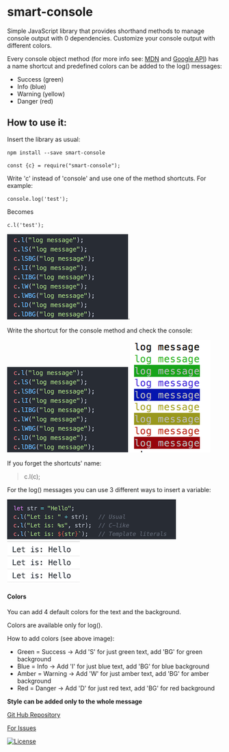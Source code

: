 # smart-console

Simple JavaScript library that provides shorthand methods to manage console output with 0 dependencies. Customize your console output with different colors.

Every console object method (for more info see: [MDN](https://developer.mozilla.org/en/docs/Web/API/console) and
[Google API](https://developers.google.com/web/tools/chrome-devtools/console/console-reference)) has a name shortcut and predefined colors can be added to the log() messages:
* Success   (green)
* Info      (blue)
* Warning   (yellow)
* Danger    (red)


## How to use it:
Insert the library as usual:
```
npm install --save smart-console
```
```
const {c} = require("smart-console");
```
Write 'c' instead of 'console' and use one of the method shortcuts. For example:
```
console.log('test');
```
Becomes
```
c.l('test');
```

![shortcuts results](../browser/8.png).

Write the shortcut for the console method and check the console:

![console logs](browser/6.png)
![console results](browser/7.png)

If you forget the shortcuts' name:
> c.l(c);

For the log() messages you can use 3 different ways to insert a variable:

![shortcuts results](../browser/9.png)
![shortcuts results](../browser/10.png)

#### Colors
You can add 4 default colors for the text and the background.

Colors are available only for log().

How to add colors (see above image):
* Green = Success -> Add 'S' for just green text, add 'BG' for green background
* Blue = Info -> Add 'I' for just blue text, add 'BG' for blue background
* Amber = Warning -> Add 'W' for just amber text, add 'BG' for amber background
* Red = Danger -> Add 'D' for just red text, add 'BG' for red background

__Style can be added only to the whole message__

[Git Hub Repository](https://github.com/achille1789/smart-console.git)

[For Issues](https://github.com/achille1789/smart-console/issues)

[![License](https://img.shields.io/badge/License-MIT-yellowgreen.svg?style=flat-square)](https://github.com/achille1789/smart-console/blob/master/LICENSE)
